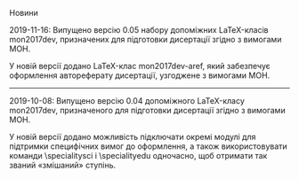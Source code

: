  Новини

2019-11-16: Випущено версію 0.05 набору допоміжних LaTeX-класів mon2017dev, призначених для підготовки дисертації згідно з вимогами МОН.

У новій версії додано LaTeX-клас mon2017dev-aref, який забезпечує оформлення автореферату дисертації, узгоджене з вимогами МОН.

* * *

2019-10-08: Випущено версію 0.04 допоміжного LaTeX-класу mon2017dev, призначеного для підготовки дисертації згідно з вимогами МОН.

У новій версії додано можливість підключати окремі модулі для підтримки специфічних вимог до оформлення, а також використовувати команди \specialitysci і \specialityedu одночасно, щоб отримати так званий «змішаний» ступінь. 

